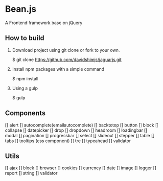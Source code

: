 # Bean.js
A Frontend framework base on jQuery

## How to build
1. Download project using git clone or fork to your own.

     $ git clone https://github.com/davidshimjs/jaguarjs.git

2. Install npm packages with a simple command

     $ npm install

3. Using a gulp

     $ gulp

## Components

[] alert
[] autocomplete(emailautocomplete)
[] backtotop
[] button
[] block
[] collapse
[] datepicker
[] drop
[] dropdown
[] headroom
[] loadingbar
[] modal
[] pagination
[] progressbar
[] select
[] slideout
[] stepper
[] table
[] tabs
[] tooltips (css component)
[] tre
[] typeahead
[] validator

## Utils
[] ajax
[] block
[] browser
[] cookies
[] currency
[] date
[] image
[] logger
[] report
[] string
[] validator
